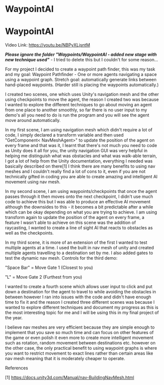 # WaypointAI

# WaypointAI

Video Link:  https://youtu.be/NBPyXLjsntM

***Please ignore the folder "Waypoints/WaypointAI - added new stage with new technique used"*** - I tried to delete this but I couldn't for some reason...

For my project I decided to create a waypoint path finder, this was my task and my goal:
Waypoint Pathfinder - One or more agents navigating a space using a waypoint graph.  Stretch goal: automatically generate links between hand-placed waypoints. (Harder still is placing the waypoints automatically.)

I created two scenes, one which uses Unity's navigation mesh and the other using checkpoints to move the agent, the reason I created two was because I wanted to explore the different techniques to go about moving an agent from one place to another smoothly, so far there is no user input to my demo's all you need to do is run the program and you will see the agent move around automatically.

In my first scene, I am using navigation mesh which didn't require a lot of code, I simply declared a transform variable and then used "GetComponent< NavMeshAgent>" to update the position of the agent on every frame and that was it, I learnt that there's not much you need to code as Unity does it all for you, the unity navigation GUI was very helpful in helping me distinguish what was obstacles and what was walk-able terrain, I got a lot of help from the Unity documentation, everything I needed was basically described on there[1] I think there are many benefits to using nav meshes and I couldn't really find a lot of cons to it, even if you are not technically gifted in coding you are able to create amazing and intelligent AI movement using nav mesh. 

In my second scene, I am using waypoints/checkpoints that once the agent passes through it then moves onto the next checkpoint, I didn't use much code to achieve this but I was able to produce an effective AI movement although the downsides to this - it becomes a bit predictable after a while which can be okay depending on what you are trying to achieve. I am using transform again to update the position of the agent on every frame, a feature I wasn't able to achieve on this scene was the addition of raycasting, I wanted to create a line of sight AI that reacts to obstacles as well as the checkpoints.

In my third scene, it is more of an extension of the first I wanted to test multiple agents at a time. I used the built in nav mesh of unity and created multiple agents travelling to a destination set by me. I also added gates to test the dynamic nav mesh.
Controls for the third demo: 

"Space Bar" = Move Gate 1 (Closest to you)

"L" = Move Gate 2 (Furthest from you)

I wanted to create a fourth scene which allows user input to click and put down a destination for the agent to travel to while avoiding the obstacles in between however I ran into issues with the code and didn't have enough time to fix it and the reason I created three different scenes was because I wanted to explore different techniques and document my progress as this is the most interesting topic for me and I will be using this in my final project of the year.

I believe nav meshes are very efficient because they are simple enough to implement that you save so much time and can focus on other features of the game or even polish it even more to create more intelligent movement such as rotation, random movement between destinations etc. however on the other case, the only practical benefit to using waypoint graphs is where you want to restrict movement to exact lines rather than certain areas like nav mesh meaning that it is moderately cheaper to operate. 

References

[1] https://docs.unity3d.com/Manual/nav-BuildingNavMesh.html

